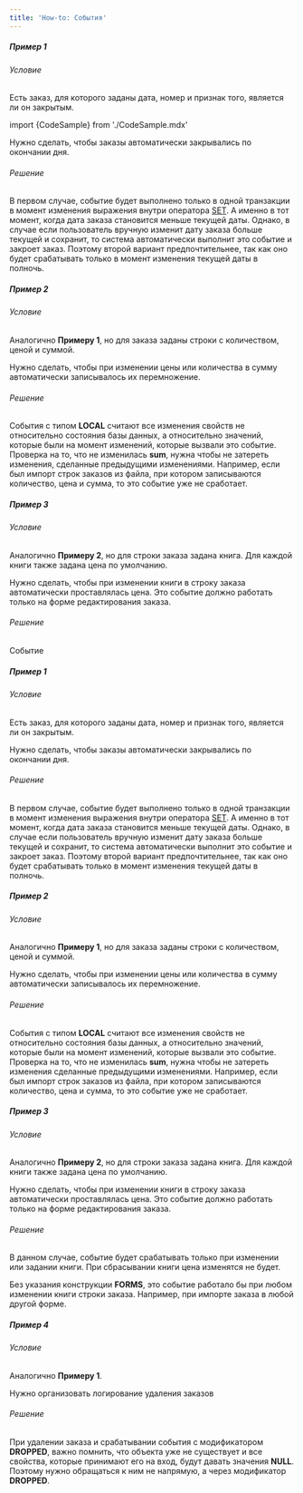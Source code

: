 ```yaml
---
title: 'How-to: События'
---
```


##### Пример 1

###### Условие

Есть заказ, для которого заданы дата, номер и признак того, является ли он закрытым.

import {CodeSample} from './CodeSample.mdx'

<CodeSample url="https://ru-documentation.lsfusion.org/sample?file=UseCaseEvents&block=sample1"/>

Нужно сделать, чтобы заказы автоматически закрывались по окончании дня.

###### Решение

<CodeSample url="https://ru-documentation.lsfusion.org/sample?file=UseCaseEvents&block=solution1"/>

В первом случае, событие будет выполнено только в одной транзакции в момент изменения выражения внутри оператора [SET](Операторы_изменений_SET_CHANGED_....md). А именно в тот момент, когда дата заказа становится меньше текущей даты. Однако, в случае если пользователь вручную изменит дату заказа больше текущей и сохранит, то система автоматически выполнит это событие и закроет заказ. Поэтому второй вариант предпочтительнее, так как оно будет срабатывать только в момент изменения текущей даты в полночь.

##### Пример 2

###### Условие

Аналогично **Примеру 1**, но для заказа заданы строки с количеством, ценой и суммой.

<CodeSample url="https://ru-documentation.lsfusion.org/sample?file=UseCaseEvents&block=sample2"/>

Нужно сделать, чтобы при изменении цены или количества в сумму автоматически записывалось их перемножение.

###### Решение

<CodeSample url="https://ru-documentation.lsfusion.org/sample?file=UseCaseEvents&block=solution2"/>

События с типом **LOCAL** считают все изменения свойств не относительно состояния базы данных, а относительно значений, которые были на момент изменений, которые вызвали это событие. Проверка на то, что не изменилась **sum**, нужна чтобы не затереть изменения, сделанные предыдущими изменениями. Например, если был импорт строк заказов из файла, при котором записываются количество, цена и сумма, то это событие уже не сработает.

##### Пример 3

###### Условие

Аналогично **Примеру 2**, но для строки заказа задана книга. Для каждой книги также задана цена по умолчанию.

<CodeSample url="https://ru-documentation.lsfusion.org/sample?file=UseCaseEvents&block=sample3"/>

Нужно сделать, чтобы при изменении книги в строку заказа автоматически проставлялась цена. Это событие должно работать только на форме редактирования заказа.

###### Решение

<CodeSample url="https://ru-documentation.lsfusion.org/sample?file=UseCaseEvents&block=solution3"/>

Событие

##### Пример 1

###### Условие

Есть заказ, для которого заданы дата, номер и признак того, является ли он закрытым.

<CodeSample url="https://ru-documentation.lsfusion.org/sample?file=UseCaseEvents&block=sample1"/>

Нужно сделать, чтобы заказы автоматически закрывались по окончании дня.

###### Решение

<CodeSample url="https://ru-documentation.lsfusion.org/sample?file=UseCaseEvents&block=solution1"/>

В первом случае, событие будет выполнено только в одной транзакции в момент изменения выражения внутри оператора [SET](Операторы_изменений_SET_CHANGED_....md). А именно в тот момент, когда дата заказа становится меньше текущей даты. Однако, в случае если пользователь вручную изменит дату заказа больше текущей и сохранит, то система автоматически выполнит это событие и закроет заказ. Поэтому второй вариант предпочтительнее, так как оно будет срабатывать только в момент изменения текущей даты в полночь.

##### Пример 2

###### Условие

Аналогично **Примеру 1**, но для заказа заданы строки с количеством, ценой и суммой.

<CodeSample url="https://ru-documentation.lsfusion.org/sample?file=UseCaseEvents&block=sample2"/>

Нужно сделать, чтобы при изменении цены или количества в сумму автоматически записывалось их перемножение.

###### Решение

<CodeSample url="https://ru-documentation.lsfusion.org/sample?file=UseCaseEvents&block=solution2"/>

События с типом **LOCAL** считают все изменения свойств не относительно состояния базы данных, а относительно значений, которые были на момент изменений, которые вызвали это событие. Проверка на то, что не изменилась **sum**, нужна чтобы не затереть изменения сделанные предыдущими изменениями. Например, если был импорт строк заказов из файла, при котором записываются количество, цена и сумма, то это событие уже не сработает.

##### Пример 3

###### Условие

Аналогично **Примеру 2**, но для строки заказа задана книга. Для каждой книги также задана цена по умолчанию.

<CodeSample url="https://ru-documentation.lsfusion.org/sample?file=UseCaseEvents&block=sample3"/>

Нужно сделать, чтобы при изменении книги в строку заказа автоматически проставлялась цена. Это событие должно работать только на форме редактирования заказа.

###### Решение

<CodeSample url="https://ru-documentation.lsfusion.org/sample?file=UseCaseEvents&block=solution3"/>

В данном случае, событие будет срабатывать только при изменении или задании книги. При сбрасывании книги цена изменятся не будет.

Без указания конструкции **FORMS**, это событие работало бы при любом изменении книги строки заказа. Например, при импорте заказа в любой другой форме.

##### Пример 4

###### Условие

Аналогично **Примеру 1**.

Нужно организовать логирование удаления заказов

###### Решение

<CodeSample url="https://ru-documentation.lsfusion.org/sample?file=UseCaseEvents&block=solution4"/>

При удалении заказа и срабатывании события с модификатором **DROPPED**, важно помнить, что объекта уже не существует и все свойства, которые принимают его на вход, будут давать значения **NULL**. Поэтому нужно обращаться к ним не напрямую, а через модификатор **DROPPED**.
